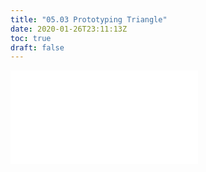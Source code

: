 ```yaml
---
title: "05.03 Prototyping Triangle"
date: 2020-01-26T23:11:13Z
toc: true
draft: false
---
```


![Link to included file content](../../../../electronics/prototyping-triangle.md)
